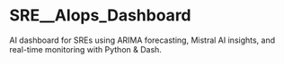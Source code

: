 # SRE__AIops_Dashboard
AI dashboard for SREs using ARIMA forecasting, Mistral AI insights, and real-time monitoring with Python &amp; Dash.

